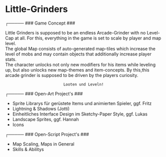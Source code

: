 # Little-Grinders


┌───── ### Game Concept ### 

Little Grinders is supposed to be an endless Arcade-Grinder with no Level-Cap at all. 
For this, everything in the game is set to scale by player and map level.               
The global Map consists of auto-generated map-tiles which increase the level of mobs and
may contain objects that additionally increase player stats.                           
The character unlocks not only new modifiers for his items while leveling up, but also 
unlocks new map-themes and item-concepts. By this,this arcade grinder is supposed to be
driven by the players curiosity.                                                                    

                              
                              Looten und Leveln!

┌───── ### Open-Art Project's ### 

- Sprite Librarys für gerüstete Items und animierten Spieler, ggf. Fritz
- Lightning & Shadows (Jotti)
- Einheitliches Interface Design im Sketchy-Paper Style, ggf. Lukas
- Landscape Sprites, ggf. Hannah
- Icons


┌───── ### Open-Script Project's ### 
- Map Scaling, Maps in General
- Skills & Abilitys
